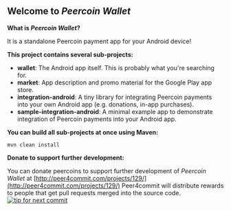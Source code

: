 ## Welcome to _Peercoin Wallet_

__What is _Peercoin Wallet_?__

It is a standalone Peercoin payment app for your Android device!


__This project contains several sub-projects:__

 * __wallet__:
     The Android app itself. This is probably what you're searching for.
 * __market__:
     App description and promo material for the Google Play app store.
 * __integration-android__:
     A tiny library for integrating Peercoin payments into your own Android app
     (e.g. donations, in-app purchases).
 * __sample-integration-android__:
     A minimal example app to demonstrate integration of Peercoin payments into
     your Android app.


__You can build all sub-projects at once using Maven:__

`mvn clean install`


__Donate to support further development:__

You can donate peercoins to support further development of _Peercoin Wallet_ at [http://peer4commit.com/projects/129/](http://peer4commit.com/projects/129/)
Peer4commit will distribute rewards to people that get pull requests merged into the source code.
[![tip for next commit](http://peer4commit.com/projects/129.svg)](http://peer4commit.com/projects/129)
